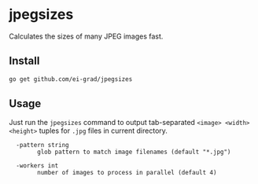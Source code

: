 jpegsizes
=========

Calculates the sizes of many JPEG images fast.

Install
-------

```bash
go get github.com/ei-grad/jpegsizes
```

Usage
-----

Just run the `jpegsizes` command to output tab-separated `<image> <width> <height>` tuples for `.jpg` files in current directory.

```
  -pattern string
    	glob pattern to match image filenames (default "*.jpg")

  -workers int
    	number of images to process in parallel (default 4)
```

